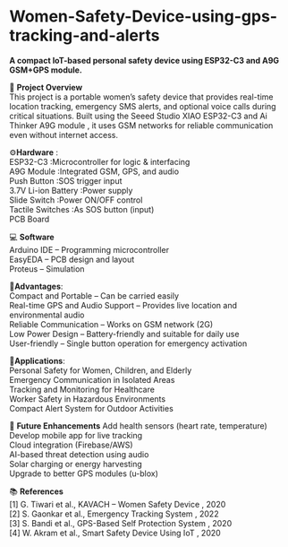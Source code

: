 # Women-Safety-Device-using-gps-tracking-and-alerts

**A compact IoT-based personal safety device using ESP32-C3 and A9G GSM+GPS module.**

🔧 **Project Overview**<br>
This project is a portable women’s safety device that provides real-time location tracking, emergency SMS alerts, and optional voice calls during critical situations. Built using the Seeed Studio XIAO ESP32-C3 and Ai Thinker A9G module , it uses GSM networks for reliable communication even without internet access.

⚙️**Hardware** :<br>
ESP32-C3 :Microcontroller for logic & interfacing<br>
A9G Module :Integrated GSM, GPS, and audio<br>
Push Button :SOS trigger input<br>
3.7V Li-ion Battery :Power supply<br>
Slide Switch :Power ON/OFF control<br>
Tactile Switches :As SOS button (input)<br>
PCB Board 

💻 **Software**<br>
Arduino IDE – Programming microcontroller<br>
EasyEDA – PCB design and layout<br>
Proteus – Simulation<br>

📍**Advantages**:<br>
Compact and Portable – Can be carried easily<br>
Real-time GPS and Audio Support – Provides live location and environmental audio<br>
Reliable Communication – Works on GSM network (2G) <br>
Low Power Design – Battery-friendly and suitable for daily use<br>
User-friendly – Single button operation for emergency activation<br>

📎**Applications**:<br>
Personal Safety for Women, Children, and Elderly<br>
Emergency Communication in Isolated Areas<br>
Tracking and Monitoring for Healthcare<br>
Worker Safety in Hazardous Environments<br>
Compact Alert System for Outdoor Activities<br>

🚀 **Future Enhancements**
Add health sensors (heart rate, temperature)<br>
Develop mobile app for live tracking<br>
Cloud integration (Firebase/AWS)<br>
AI-based threat detection using audio<br>
Solar charging or energy harvesting<br>
Upgrade to better GPS modules (u-blox)<br>

📚 **References**<br>
[1] G. Tiwari et al., KAVACH – Women Safety Device , 2020<br>
[2] S. Gaonkar et al., Emergency Tracking System , 2022<br>
[3] S. Bandi et al., GPS-Based Self Protection System , 2020<br>
[4] W. Akram et al., Smart Safety Device Using IoT , 2020<br>

